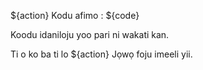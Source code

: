 ${action} Kodu afimo : ${code}

Koodu idaniloju yoo pari ni wakati kan.

Ti o ko ba ti lo ${action} Jọwọ foju imeeli yii.

